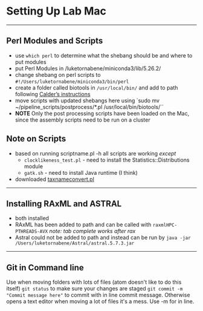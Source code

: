 # Setting Up Lab Mac
***
##  Perl Modules and Scripts
* use `which perl` to determine what the shebang should be and where to put modules
* put Perl Modules in /luketornabene/miniconda3/lib/5.26.2/
* change shebang on perl scripts to `#!/Users/luketornabene/miniconda3/bin/perl`
* create a folder called biotools in `/usr/local/bin/` and add to path following [Calder’s instructions](https://github.com/calderatta/ca-exon-capture/blob/master/Installation_Guide.md)
* move scripts with updated shebangs here using `sudo mv ~/pipeline_scripts/postprocess/*.pl /usr/local/bin/biotools/``
* **NOTE** Only the post processing scripts have been loaded on the Mac, since the assembly scripts need to be run on a cluster


## Note on Scripts
* based on running scriptname.pl -h all scripts are working *except*
	*  `clocklikeness_test.pl` - need to install the Statistics::Distributions module
	*  `gatk.sh` - need to install Java runtime (I think)
* downloaded [taxnameconvert.pl](http://www.cibiv.at/software/taxnameconvert/)

***
## Installing RAxML and ASTRAL  
* both installed
* RAxML has been added to path and can be called with `raxmlHPC-PTHREADS-AVX` *note: tab complete works after rax*
* Astral could not be added to path and instead can be run by `java -jar /Users/luketornabene/Astral/astral.5.7.3.jar`

***
## Git in Command line
Use when moving folders with lots of files (atom doesn't like to do this itself)
`git status` to make sure your changes are staged
`git commit -m "Commit message here"` to commit with in line commit message. Otherwise opens a text editor when moving a lot of files it's a mess. Use -m for in line.
